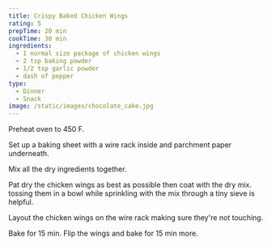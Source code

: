 ```yaml
---
title: Crispy Baked Chicken Wings
rating: 5
prepTime: 20 min
cookTime: 30 min
ingredients:
  - 1 normal size package of chicken wings
  - 2 tsp baking powder
  - 1/2 tsp garlic powder
  - dash of pepper
type:
  - Dinner
  - Snack
image: /static/images/chocolate_cake.jpg
---
```

Preheat oven to 450 F.

Set up a baking sheet with a wire rack inside and parchment paper underneath.

Mix all the dry ingredients together.

Pat dry the chicken wings as best as possible then coat with the dry mix. tossing them in a bowl while sprinkling with the mix through a tiny sieve is helpful.

Layout the chicken wings on the wire rack making sure they're not touching.

Bake for 15 min. Flip the wings and bake for 15 min more.